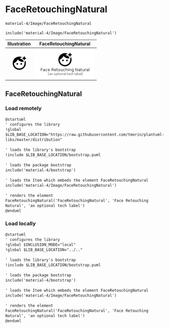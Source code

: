 # FaceRetouchingNatural


```text
material-4/Image/FaceRetouchingNatural
```

```text
include('material-4/Image/FaceRetouchingNatural')
```



| Illustration | FaceRetouchingNatural |
| :---: | :---: |
| ![illustration for Illustration](../../material-4/Image/FaceRetouchingNatural.png) | ![illustration for FaceRetouchingNatural](../../material-4/Image/FaceRetouchingNatural.Local.png) |




## FaceRetouchingNatural

### Load remotely
```plantuml
@startuml
' configures the library
!global $LIB_BASE_LOCATION="https://raw.githubusercontent.com/tmorin/plantuml-libs/master/distribution"

' loads the library's bootstrap
!include $LIB_BASE_LOCATION/bootstrap.puml

' loads the package bootstrap
include('material-4/bootstrap')

' loads the Item which embeds the element FaceRetouchingNatural
include('material-4/Image/FaceRetouchingNatural')

' renders the element
FaceRetouchingNatural('FaceRetouchingNatural', 'Face Retouching Natural', 'an optional tech label')
@enduml
```

### Load locally
```plantuml
@startuml
' configures the library
!global $INCLUSION_MODE="local"
!global $LIB_BASE_LOCATION="../.."

' loads the library's bootstrap
!include $LIB_BASE_LOCATION/bootstrap.puml

' loads the package bootstrap
include('material-4/bootstrap')

' loads the Item which embeds the element FaceRetouchingNatural
include('material-4/Image/FaceRetouchingNatural')

' renders the element
FaceRetouchingNatural('FaceRetouchingNatural', 'Face Retouching Natural', 'an optional tech label')
@enduml
```

